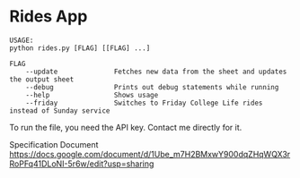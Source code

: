 # Rides App

```
USAGE:
python rides.py [FLAG] [[FLAG] ...]

FLAG
    --update              Fetches new data from the sheet and updates the output sheet
    --debug               Prints out debug statements while running
    --help                Shows usage
    --friday              Switches to Friday College Life rides instead of Sunday service
```

To run the file, you need the API key. Contact me directly for it.

Specification Document
https://docs.google.com/document/d/1Ube_m7H2BMxwY900dqZHqWQX3rRoPFq41DLoNI-5r6w/edit?usp=sharing